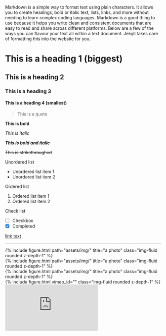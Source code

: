 Markdown is a simple way to format text using plain characters. It allows you to create headings, bold or italic text, lists, links, and more without needing to learn complex coding languages. Markdown is a good thing to use because it helps you write clean and consistent documents that are easy to read and share across different platforms. Below are a few of the ways you can flavour your text all within a text document. Jekyll takes care of formatting this into the website for you.

<!------------>
<!--  TEXT  -->
<!------------>

# This is a heading 1 (biggest)

## This is a heading 2

### This is a heading 3

#### This is a heading 4 (smallest)

> This is a quote

**This is bold**

*This is italic*

***This is bold and italic***

~~This is strikethroughed~~

Unordered list
- Unordered list item 1
- Unordered list item 2

Ordered list
1. Ordered list item 1
2. Ordered list item 2

Check list
- [ ] Checkbox
- [x] Completed

[link text](https://example.com/)

---
<!-- That was a separator ^ -->

<!-- This, and that ^ are comments, not seen in the webpage page, just for you and I -->




<!------------>
<!-- IMAGES -->
<!------------>

<!-- Copy below for an image. It creates a row with a single column with an image that you specify in path="<image file>". Don't forget the file extension (.png or .jpg). title="<alt>" provides alt-text-->

<div class="row">
    <div class="col-sm mt-1 mt-md-0">
        {% include figure.html path="assets/img/" title="a photo" class="img-fluid rounded z-depth-1" %}
    </div>
</div>

<!-- Say you want more than one column of photos (e.g. 2 side by side). Add another one of the middle div sections, and it will automatically resize to fit two in the space, etc. etc. -->

<div class="row">
    <div class="col-sm mt-1 mt-md-0">
        {% include figure.html path="assets/img/" title="a photo" class="img-fluid rounded z-depth-1" %}
    </div>
    <div class="col-sm mt-1 mt-md-0">
        {% include figure.html path="assets/img/" title="a photo" class="img-fluid rounded z-depth-1" %}
    </div>
</div>



<!------------>
<!-- VIDEOS -->
<!------------>

<!-- Vimeo embed? Copy this, and replace <id> with the bit after ".com/". For example https://vimeo.com/682730121 <id> would be vimeo_id="682730121"  -->

<div class="row">
    <div class="col-sm mt-1 mt-md-0">
        {% include figure.html vimeo_id="<id>" class="img-fluid rounded z-depth-1" %}
    </div>
</div>

<!-- YouTube embed? Copy this, and replace <id> with the bit after ".com/watch?v=". For example https://www.youtube.com/watch?v=gVKEM4K8J8A <id would be gVKEM4K8J8A -->

<div class="row" >
    <div class="col-sm mt-3 mt-md-0">
        <div class ="embed-responsive embed-responsive-16by9"><iframe src="https://www.youtube-nocookie.com/embed/<id>" frameborder="0" webkitallowfullscreen mozallowfullscreen allowfullscreen></iframe></div>
    </div>
</div>